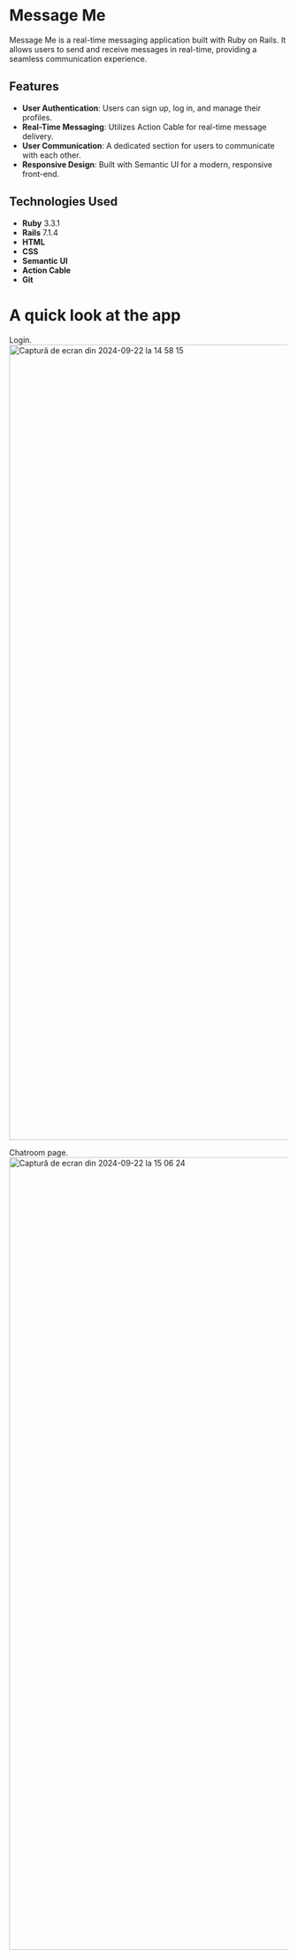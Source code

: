 # Message Me

Message Me is a real-time messaging application built with Ruby on Rails. It allows users to send and receive messages in real-time, providing a seamless communication experience.

## Features

- **User Authentication**: Users can sign up, log in, and manage their profiles.
- **Real-Time Messaging**: Utilizes Action Cable for real-time message delivery.
- **User Communication**: A dedicated section for users to communicate with each other.
- **Responsive Design**: Built with Semantic UI for a modern, responsive front-end.

## Technologies Used

- **Ruby** 3.3.1
- **Rails** 7.1.4
- **HTML**
- **CSS**
- **Semantic UI**
- **Action Cable**
- **Git**

# A quick look at the app

Login.
<img width="1437" alt="Captură de ecran din 2024-09-22 la 14 58 15" src="https://github.com/user-attachments/assets/d8d92661-cd09-408f-958e-4b3cddeb53db">

Chatroom page.
<img width="1432" alt="Captură de ecran din 2024-09-22 la 15 06 24" src="https://github.com/user-attachments/assets/4aa5a305-d19c-4400-9f9e-9da6db2a72cc">

